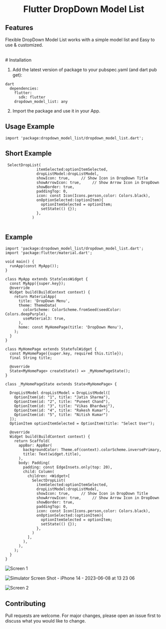 <h1 align="center">Flutter DropDown Model List</h1>

## Features
Flexible DropDown Model List works with a simple model list and Easy to use & customized.

<br>
# Installation

1. Add the latest version of package to your pubspec.yaml (and dart pub get):

```
dart
  dependencies:
    flutter:
      sdk: flutter
    dropdown_model_list: any
```

2. Import the package and use it in your App.

## Usage Example

```
import 'package:dropdown_model_list/dropdown_model_list.dart';

```

## Short Example

```
 SelectDropList(
              itemSelected:optionItemSelected,
              dropListModel:dropListModel,
              showIcon: true,     // Show Icon in DropDown Title
              showArrowIcon: true,     // Show Arrow Icon in DropDown
              showBorder: true,
              paddingTop: 0,
              icon: const Icon(Icons.person,color: Colors.black),
              onOptionSelected:(optionItem){
                optionItemSelected = optionItem;
                setState(() {});
              },
            )
            
```

## Example

```
import 'package:dropdown_model_list/dropdown_model_list.dart';
import 'package:flutter/material.dart';

void main() {
  runApp(const MyApp());
}

class MyApp extends StatelessWidget {
  const MyApp({super.key});
  @override
  Widget build(BuildContext context) {
    return MaterialApp(
      title: 'DropDown Menu',
      theme: ThemeData(
        colorScheme: ColorScheme.fromSeed(seedColor: Colors.deepPurple),
        useMaterial3: true,
      ),
      home: const MyHomePage(title: 'DropDown Menu'),
    );
  }
}

class MyHomePage extends StatefulWidget {
  const MyHomePage({super.key, required this.title});
  final String title;

  @override
  State<MyHomePage> createState() => _MyHomePageState();
}

class _MyHomePageState extends State<MyHomePage> {

  DropListModel dropListModel = DropListModel([
    OptionItem(id: "1", title: "Jatin Sharma"),
    OptionItem(id: "2", title: "Puneet Chand"),
    OptionItem(id: "3", title: "Vikas Bhardwaj"),
    OptionItem(id: "4", title: "Rakesh Kumar"),
    OptionItem(id: "5", title: "Nitish Kumar")
  ]);
  OptionItem optionItemSelected = OptionItem(title: "Select User");

  @override
  Widget build(BuildContext context) {
    return Scaffold(
      appBar: AppBar(
        backgroundColor: Theme.of(context).colorScheme.inversePrimary,
        title: Text(widget.title),
      ),
      body: Padding(
        padding: const EdgeInsets.only(top: 20),
        child: Column(
          children: <Widget>[
            SelectDropList(
              itemSelected:optionItemSelected,
              dropListModel:dropListModel,
              showIcon: true,     // Show Icon in DropDown Title
              showArrowIcon: true,     // Show Arrow Icon in DropDown
              showBorder: true,
              paddingTop: 0,
              icon: const Icon(Icons.person,color: Colors.black),
              onOptionSelected:(optionItem){
                optionItemSelected = optionItem;
                setState(() {});
              },
            )
          ],
        ),
      ),
    );
  }
}

```
![Screen 1](https://github.com/sharmajatin1997/dropdown_model_list/assets/80152469/c8f9449a-c440-4c36-bcf9-62c67cfc01af)

![Simulator Screen Shot - iPhone 14 - 2023-06-08 at 13 23 06](https://github.com/sharmajatin1997/dropdown_model_list/assets/80152469/f65c1dae-3492-4929-afbb-566f0bcb8366)

![Screen 2](https://github.com/sharmajatin1997/dropdown_model_list/assets/80152469/53f61606-3687-4f86-9e4b-e896861e21f8)


## Contributing
Pull requests are welcome. For major changes, please open an issue first to discuss what you would like to change.
